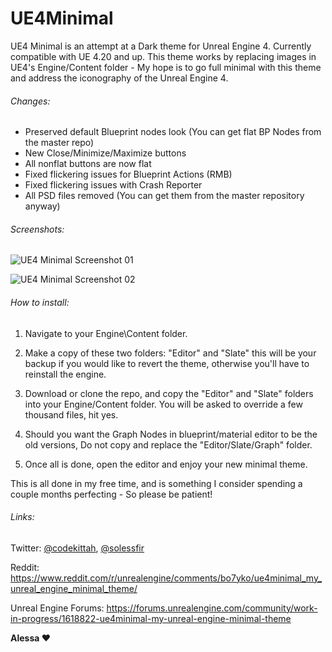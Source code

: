 
# UE4Minimal

UE4 Minimal is an attempt at a Dark theme for Unreal Engine 4. Currently compatible with UE 4.20 and up. This 
theme works by replacing images in UE4's Engine/Content folder - My hope is to go full minimal with this theme and 
address the iconography of the Unreal Engine 4.

###### Changes:
* Preserved default Blueprint nodes look (You can get flat BP Nodes from the master repo)
* New Close/Minimize/Maximize buttons
* All nonflat buttons are now flat
* Fixed flickering issues for Blueprint Actions (RMB)
* Fixed flickering issues with Crash Reporter
* All PSD files removed (You can get them from the master repository anyway)

###### Screenshots:
![UE4 Minimal Screenshot 01](https://raw.githubusercontent.com/Solessfir/UE4Minimal/master/UE4Minimal01_01.jpg)

![UE4 Minimal Screenshot 02](https://raw.githubusercontent.com/Solessfir/UE4Minimal/master/UE4Minimal01_02.jpg)

###### How to install:
1. Navigate to your Engine\Content folder.

2. Make a copy of these two folders: "Editor" and "Slate" this will be your backup if you
would like to revert the theme, otherwise you'll have to reinstall the engine.

3. Download or clone the repo, and copy the "Editor" and "Slate" folders into your
Engine/Content folder. You will be asked to override a few thousand files, hit yes.

4. Should you want the Graph Nodes in blueprint/material editor to be the old versions,
Do not copy and replace the "Editor/Slate/Graph" folder.

5. Once all is done, open the editor and enjoy your new minimal theme.

This is all done in my free time, and is something I consider spending a couple months perfecting - 
So please be patient!

###### Links:
Twitter: [@codekittah](http://twitter.com/Codekittah), [@solessfir](https://twitter.com/solessfir)

Reddit: https://www.reddit.com/r/unrealengine/comments/bo7yko/ue4minimal_my_unreal_engine_minimal_theme/

Unreal Engine Forums: https://forums.unrealengine.com/community/work-in-progress/1618822-ue4minimal-my-unreal-engine-minimal-theme

**Alessa ❤️**